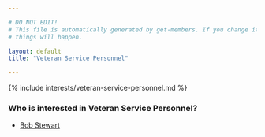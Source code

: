 ```yaml
---

# DO NOT EDIT!
# This file is automatically generated by get-members. If you change it, bad
# things will happen.

layout: default
title: "Veteran Service Personnel"

---
```


{% include interests/veteran-service-personnel.md %}

### Who is interested in Veteran Service Personnel?


* [Bob Stewart](/members/bob-stewart.html)
